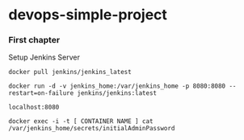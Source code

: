 # devops-simple-project



### First chapter

Setup Jenkins Server

```
docker pull jenkins/jenkins_latest

docker run -d -v jenkins_home:/var/jenkins_home -p 8080:8080 --restart=on-failure jenkins/jenkins:latest

localhost:8080 

docker exec -i -t [ CONTAINER NAME ] cat /var/jenkins_home/secrets/initialAdminPassword   

```